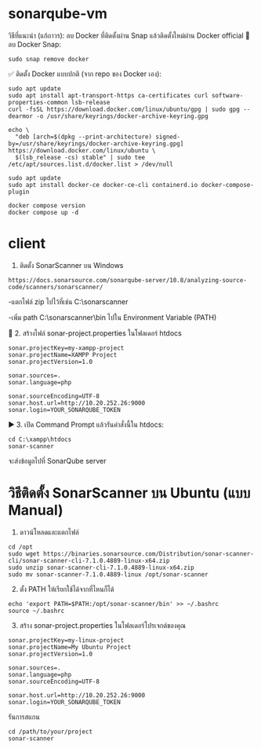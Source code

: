# sonarqube-vm

 วิธีที่แนะนำ (แก้ถาวร): ลบ Docker ที่ติดตั้งผ่าน Snap แล้วติดตั้งใหม่ผ่าน Docker official
🔻 ลบ Docker Snap:
```
sudo snap remove docker
```
✅ ติดตั้ง Docker แบบปกติ (จาก repo ของ Docker เอง):
```
sudo apt update
sudo apt install apt-transport-https ca-certificates curl software-properties-common lsb-release
curl -fsSL https://download.docker.com/linux/ubuntu/gpg | sudo gpg --dearmor -o /usr/share/keyrings/docker-archive-keyring.gpg

echo \
  "deb [arch=$(dpkg --print-architecture) signed-by=/usr/share/keyrings/docker-archive-keyring.gpg] https://download.docker.com/linux/ubuntu \
  $(lsb_release -cs) stable" | sudo tee /etc/apt/sources.list.d/docker.list > /dev/null

sudo apt update
sudo apt install docker-ce docker-ce-cli containerd.io docker-compose-plugin

```
```
docker compose version
docker compose up -d
```
#  client
1. ติดตั้ง SonarScanner บน Windows
```
https://docs.sonarsource.com/sonarqube-server/10.8/analyzing-source-code/scanners/sonarscanner/
```
-แตกไฟล์ zip ไปไว้ที่เช่น C:\sonarscanner

-เพิ่ม path C:\sonarscanner\bin ไปใน Environment Variable (PATH)

🧾 2. สร้างไฟล์ sonar-project.properties ในโฟลเดอร์ htdocs
```
sonar.projectKey=my-xampp-project
sonar.projectName=XAMPP Project
sonar.projectVersion=1.0

sonar.sources=.
sonar.language=php

sonar.sourceEncoding=UTF-8
sonar.host.url=http://10.20.252.26:9000
sonar.login=YOUR_SONARQUBE_TOKEN
```

▶️ 3. เปิด Command Prompt แล้วรันคำสั่งนี้ใน htdocs:
```
cd C:\xampp\htdocs
sonar-scanner
```
จะส่งข้อมูลไปที่ SonarQube server

# วิธีติดตั้ง SonarScanner บน Ubuntu (แบบ Manual)
1. ดาวน์โหลดและแตกไฟล์
```
cd /opt
sudo wget https://binaries.sonarsource.com/Distribution/sonar-scanner-cli/sonar-scanner-cli-7.1.0.4889-linux-x64.zip
sudo unzip sonar-scanner-cli-7.1.0.4889-linux-x64.zip
sudo mv sonar-scanner-7.1.0.4889-linux /opt/sonar-scanner
```
2. ตั้ง PATH ให้เรียกใช้ได้จากที่ไหนก็ได้
```
echo 'export PATH=$PATH:/opt/sonar-scanner/bin' >> ~/.bashrc
source ~/.bashrc
```
3. สร้าง sonar-project.properties ในโฟลเดอร์โปรเจกต์ของคุณ
```
sonar.projectKey=my-linux-project
sonar.projectName=My Ubuntu Project
sonar.projectVersion=1.0

sonar.sources=.
sonar.language=php
sonar.sourceEncoding=UTF-8

sonar.host.url=http://10.20.252.26:9000
sonar.login=YOUR_SONARQUBE_TOKEN

```
รันการสแกน
```
cd /path/to/your/project
sonar-scanner
```


